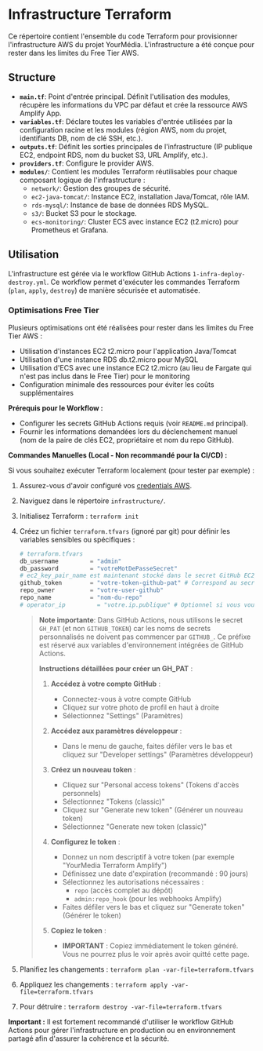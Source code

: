 # Infrastructure Terraform

Ce répertoire contient l'ensemble du code Terraform pour provisionner l'infrastructure AWS du projet YourMédia. L'infrastructure a été conçue pour rester dans les limites du Free Tier AWS.

## Structure

*   **`main.tf`**: Point d'entrée principal. Définit l'utilisation des modules, récupère les informations du VPC par défaut et crée la ressource AWS Amplify App.
*   **`variables.tf`**: Déclare toutes les variables d'entrée utilisées par la configuration racine et les modules (région AWS, nom du projet, identifiants DB, nom de clé SSH, etc.).
*   **`outputs.tf`**: Définit les sorties principales de l'infrastructure (IP publique EC2, endpoint RDS, nom du bucket S3, URL Amplify, etc.).
*   **`providers.tf`**: Configure le provider AWS.
*   **`modules/`**: Contient les modules Terraform réutilisables pour chaque composant logique de l'infrastructure :
    *   `network/`: Gestion des groupes de sécurité.
    *   `ec2-java-tomcat/`: Instance EC2, installation Java/Tomcat, rôle IAM.
    *   `rds-mysql/`: Instance de base de données RDS MySQL.
    *   `s3/`: Bucket S3 pour le stockage.
    *   `ecs-monitoring/`: Cluster ECS avec instance EC2 (t2.micro) pour Prometheus et Grafana.

## Utilisation

L'infrastructure est gérée via le workflow GitHub Actions `1-infra-deploy-destroy.yml`. Ce workflow permet d'exécuter les commandes Terraform (`plan`, `apply`, `destroy`) de manière sécurisée et automatisée.

### Optimisations Free Tier

Plusieurs optimisations ont été réalisées pour rester dans les limites du Free Tier AWS :

* Utilisation d'instances EC2 t2.micro pour l'application Java/Tomcat
* Utilisation d'une instance RDS db.t2.micro pour MySQL
* Utilisation d'ECS avec une instance EC2 t2.micro (au lieu de Fargate qui n'est pas inclus dans le Free Tier) pour le monitoring
* Configuration minimale des ressources pour éviter les coûts supplémentaires

**Prérequis pour le Workflow :**

*   Configurer les secrets GitHub Actions requis (voir `README.md` principal).
*   Fournir les informations demandées lors du déclenchement manuel (nom de la paire de clés EC2, propriétaire et nom du repo GitHub).

**Commandes Manuelles (Local - Non recommandé pour la CI/CD) :**

Si vous souhaitez exécuter Terraform localement (pour tester par exemple) :

1.  Assurez-vous d'avoir configuré vos [credentials AWS](https://docs.aws.amazon.com/cli/latest/userguide/cli-configure-quickstart.html).
2.  Naviguez dans le répertoire `infrastructure/`.
3.  Initialisez Terraform : `terraform init`
4.  Créez un fichier `terraform.tfvars` (ignoré par git) pour définir les variables sensibles ou spécifiques :
    ```tfvars
    # terraform.tfvars
    db_username         = "admin"
    db_password         = "votreMotDePasseSecret"
    # ec2_key_pair_name est maintenant stocké dans le secret GitHub EC2_KEY_PAIR_NAME
    github_token        = "votre-token-github-pat" # Correspond au secret GH_PAT dans GitHub Actions
    repo_owner          = "votre-user-github"
    repo_name           = "nom-du-repo"
    # operator_ip         = "votre.ip.publique" # Optionnel si vous voulez restreindre l'accès
    ```

    > **Note importante**: Dans GitHub Actions, nous utilisons le secret `GH_PAT` (et non `GITHUB_TOKEN`) car les noms de secrets personnalisés ne doivent pas commencer par `GITHUB_`. Ce préfixe est réservé aux variables d'environnement intégrées de GitHub Actions.
    >
    > **Instructions détaillées pour créer un GH_PAT** :
    >
    > 1. **Accédez à votre compte GitHub** :
    >    - Connectez-vous à votre compte GitHub
    >    - Cliquez sur votre photo de profil en haut à droite
    >    - Sélectionnez "Settings" (Paramètres)
    >
    > 2. **Accédez aux paramètres développeur** :
    >    - Dans le menu de gauche, faites défiler vers le bas et cliquez sur "Developer settings" (Paramètres développeur)
    >
    > 3. **Créez un nouveau token** :
    >    - Cliquez sur "Personal access tokens" (Tokens d'accès personnels)
    >    - Sélectionnez "Tokens (classic)"
    >    - Cliquez sur "Generate new token" (Générer un nouveau token)
    >    - Sélectionnez "Generate new token (classic)"
    >
    > 4. **Configurez le token** :
    >    - Donnez un nom descriptif à votre token (par exemple "YourMedia Terraform Amplify")
    >    - Définissez une date d'expiration (recommandé : 90 jours)
    >    - Sélectionnez les autorisations nécessaires :
    >      - `repo` (accès complet au dépôt)
    >      - `admin:repo_hook` (pour les webhooks Amplify)
    >    - Faites défiler vers le bas et cliquez sur "Generate token" (Générer le token)
    >
    > 5. **Copiez le token** :
    >    - **IMPORTANT** : Copiez immédiatement le token généré. Vous ne pourrez plus le voir après avoir quitté cette page.
5.  Planifiez les changements : `terraform plan -var-file=terraform.tfvars`
6.  Appliquez les changements : `terraform apply -var-file=terraform.tfvars`
7.  Pour détruire : `terraform destroy -var-file=terraform.tfvars`

**Important :** Il est fortement recommandé d'utiliser le workflow GitHub Actions pour gérer l'infrastructure en production ou en environnement partagé afin d'assurer la cohérence et la sécurité.
